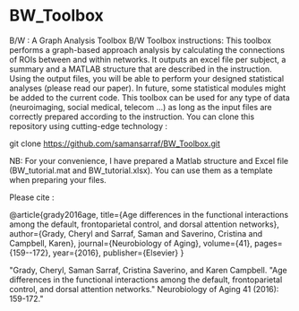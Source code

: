 # BW_Toolbox
B/W : A Graph Analysis Toolbox
B/W Toolbox instructions:
This toolbox performs a graph-based approach analysis by calculating the connections of ROIs between and within networks. It outputs an excel file per subject, a summary and a MATLAB structure that are described in the instruction. Using the output files, you will be able to perform your designed statistical analyses (please read our paper). In future, some statistical modules might be added to the current code. This toolbox can be used for any type of data (neuroimaging, social medical, telecom ...) as long as the input files are correctly prepared according to the instruction. 
You can clone this repository using cutting-edge technology :


git clone https://github.com/samansarraf/BW_Toolbox.git

NB: For your convenience, I have prepared a Matlab structure and Excel file (BW_tutorial.mat and BW_tutorial.xlsx). You can use them as a template when preparing your files.

Please cite :

@article{grady2016age,
  title={Age differences in the functional interactions among the default, frontoparietal control, and dorsal attention networks},
  author={Grady, Cheryl and Sarraf, Saman and Saverino, Cristina and Campbell, Karen},
  journal={Neurobiology of Aging},
  volume={41},
  pages={159--172},
  year={2016},
  publisher={Elsevier}
}

"Grady, Cheryl, Saman Sarraf, Cristina Saverino, and Karen Campbell. "Age differences in the functional interactions among the default, frontoparietal control, and dorsal attention networks." Neurobiology of Aging 41 (2016): 159-172."
